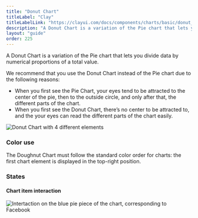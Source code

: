 ```yaml
---
title: "Donut Chart"
titleLabel: "Clay"
titleLabelLink: "https://clayui.com/docs/components/charts/basic/donut_chart.html"
description: "A Donut Chart is a variation of the Pie chart that lets you divide data by numerical proportions of a total value."
layout: "guide"
order: 225
---
```


A Donut Chart is a variation of the Pie chart that lets you divide data by numerical proportions of a total value.

We recommend that you use the Donut Chart instead of the Pie chart due to the following reasons:
* When you first see the Pie Chart, your eyes tend to be attracted to the center of the pie, then to the outside circle, and only after that, the different parts of the chart.
* When you first see the Donut Chart, there’s no center to be attracted to, and the your eyes can read the different parts of the chart easily.

![Donut Chart with 4 different elements](/images/lexicon/ChartDoughnut.png)

### Color use

The Doughnut Chart must follow the standard color order for charts: the first chart element is displayed in the top-right position.

### States

#### Chart item interaction
![Intertaction on the blue pie piece of the chart, corresponding to Facebook](/images/lexicon/ChartDoughnutItemSel.png)


